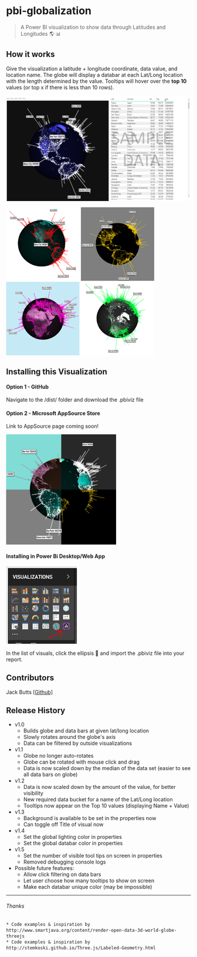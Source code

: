 # pbi-globalization
> A Power BI visualization to show data through Latitudes and Longitudes :earth_americas:  :bar_chart:

## How it works

Give the visualization a latitude + longitude coordinate, data value, and location name. The globe will display a databar at each Lat/Long location with the length determined by the value. Tooltips will hover over the **top 10** values (or top x if there is less than 10 rows).

![Image of Visualization](https://github.com/buttsj/pbi-globalization/blob/master/assets/newglobe_img.png)

![Image of Decorated Visual 1](https://github.com/buttsj/pbi-globalization/blob/master/assets/decoration1_small.png) ![Image of Decorated Visual 2](https://github.com/buttsj/pbi-globalization/blob/master/assets/decoration2_small.png) ![Image of Decorated Visual 2](https://github.com/buttsj/pbi-globalization/blob/master/assets/decoration3_small.png) ![Image of Decorated Visual 2](https://github.com/buttsj/pbi-globalization/blob/master/assets/decoration4_small.png)

## Installing this Visualization
#### Option 1 - GitHub
Navigate to the /dist/ folder and download the .pbiviz file

#### Option 2 - Microsoft AppSource Store
Link to AppSource page coming soon!

![Image of Logo](https://github.com/buttsj/pbi-globalization/blob/master/assets/globe_databars_logo.png)


#### Installing in Power Bi Desktop/Web App

![Image of Icon](https://github.com/buttsj/pbi-globalization/blob/master/assets/globe_icon.PNG)

In the list of visuals, click the ellipsis :speech_balloon: and import the .pbiviz file into your report.

## Contributors

Jack Butts [[Github]](https://github.com/buttsj)

## Release History

* v1.0
	* Builds globe and data bars at given lat/long location
    * Slowly rotates around the globe's axis
    * Data can be filtered by outside visualizations
* v1.1
    * Globe no longer auto-rotates
    * Globe can be rotated with mouse click and drag
    * Data is now scaled down by the median of the data set (easier to see all data bars on globe) 
* v1.2
    * Data is now scaled down by the amount of the value, for better visibility
    * New required data bucket for a name of the Lat/Long location
    * Tooltips now appear on the Top 10 values (displaying Name + Value)
* v1.3
    * Background is available to be set in the properties now
    * Can toggle off Title of visual now
* v1.4
    * Set the global lighting color in properties
    * Set the global databar color in properties
* v1.5
    * Set the number of visible tool tips on screen in properties
    * Removed debugging console logs
* Possible future features:
    * Allow click filtering on data bars
    * Let user choose how many tooltips to show on screen
    * Make each databar unique color (may be impossible)

***
###### Thanks
    * Code examples & inspiration by http://www.smartjava.org/content/render-open-data-3d-world-globe-threejs
    * Code examples & inspiration by http://stemkoski.github.io/Three.js/Labeled-Geometry.html
